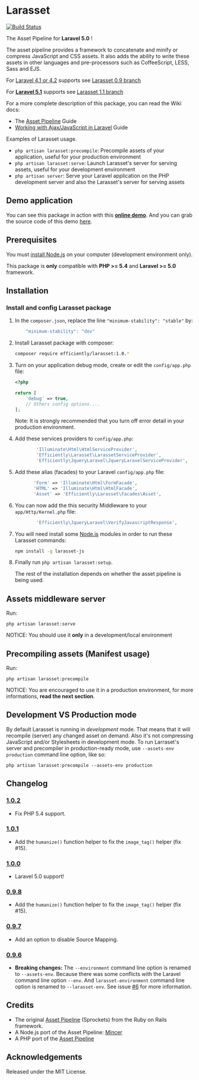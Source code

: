 Larasset
========

[![Build Status](https://travis-ci.org/efficiently/larasset.svg?branch=1.0)](https://travis-ci.org/efficiently/larasset)

The Asset Pipeline for **Laravel 5.0** !

The asset pipeline provides a framework to concatenate and minify or compress
JavaScript and CSS assets. It also adds the ability to write these assets in
other languages and pre-processors such as CoffeeScript, LESS, Sass and EJS.

For [Laravel 4.1 or 4.2](http://laravel.com/docs/4.2) supports see [Larasset 0.9 branch](https://github.com/efficiently/larasset/tree/0.9)

For [**Laravel 5.1**](http://laravel.com/docs/5.1) supports see [Larasset 1.1 branch](https://github.com/efficiently/larasset/tree/1.1)

For a more complete description of this package, you can read the Wiki docs:
* The [Asset Pipeline](https://github.com/efficiently/larasset/wiki/Asset-pipeline) Guide
* [Working with Ajax/JavaScript in Laravel](https://github.com/efficiently/larasset/wiki/Working-with-JavaScript-and-Larasset) Guide

Examples of Larasset usage.

- `php artisan larasset:precompile`: Precompile assets of your application, useful for your production environment
- `php artisan larasset:serve`:      Launch Larasset's server for serving assets, useful for your development environment
- `php artisan server`:              Serve your Laravel application on the PHP development server and also the Larasset's server for serving assets

Demo application
----------------

You can see this package in action with this [**online demo**](http://larasset.herokuapp.com/messages).
And you can grab the source code of this demo [here](https://github.com/efficiently/laravel_larasset_app/tree/bootstrap-l5).

Prerequisites
-------------

You must [install Node.js](http://nodejs.org) on your computer (development environment only).

This package is **only** compatible with **PHP >= 5.4** and **Laravel >= 5.0** framework.

Installation
------------

### Install and config Larasset package

1. In the `composer.json`, replace the line `"minimum-stability": "stable"` by:

    ```javascript
        "minimum-stability": "dev"
    ```

2. Install Larasset package with composer:

    ```sh
    composer require efficiently/larasset:1.0.*
    ```

3. Turn on your application debug mode, create or edit the `config/app.php` file:

    ```php
    <?php

    return [
        'debug' => true,
        // Others config options....
    ];
    ```

    Note: It is strongly recommended that you turn off error detail in your production environment.

4. Add these services providers to `config/app.php`:

    ```php
            'Illuminate\Html\HtmlServiceProvider',
            'Efficiently\Larasset\LarassetServiceProvider',
            'Efficiently\JqueryLaravel\JqueryLaravelServiceProvider',
    ```

5. Add these alias (facades) to your Laravel `config/app.php` file:

    ```php
           'Form' => 'Illuminate\Html\FormFacade',
           'HTML' => 'Illuminate\Html\HtmlFacade',
           'Asset' => 'Efficiently\Larasset\Facades\Asset',
    ```

6. You can now add the this security Middleware to your `app/Http/Kernel.php` file:

    ```php
            'Efficiently\JqueryLaravel\VerifyJavascriptResponse',
    ```

7. You will need install some [Node.js](http://nodejs.org/) modules in order to run these Larasset commands:

    ```sh
    npm install -g larasset-js
    ```

8. Finally run `php artisan larasset:setup`.

    The rest of the installation depends on whether the asset pipeline is being used.

Assets middleware server
------------------------

Run:

    php artisan larasset:serve

NOTICE: You should use it **only** in a development/local environment


Precompiling assets (Manifest usage)
------------------------------------

Run:

    php artisan larasset:precompile

NOTICE: You are encouraged to use it in a production environment,
for more informations, **read the next section**.


Development VS Production mode
------------------------------

By default Larasset is running in _development_ mode. That means that it will
recompile (server) any changed asset on demand. Also it's not compressing
JavaScript and/or Stylesheets in development mode. To run Larraset's server and
precompiler in production-ready mode, use `--assets-env production` command line
option, like so:

    php artisan larasset:precompile --assets-env production


Changelog
---------
### [1.0.2](https://github.com/efficiently/larasset/tree/1.0.2)
 * Fix PHP 5.4 support.

### [1.0.1](https://github.com/efficiently/larasset/tree/1.0.1)
 * Add the `humanize()` function helper to fix the `image_tag()` helper (fix #15).

### [1.0.0](https://github.com/efficiently/larasset/tree/1.0.0)
 * Laravel 5.0 support!

### [0.9.8](https://github.com/efficiently/larasset/tree/0.9.8)
  * Add the `humanize()` function helper to fix the `image_tag()` helper (fix #15).

### [0.9.7](https://github.com/efficiently/larasset/tree/0.9.7)
 * Add an option to disable Source Mapping.

### [0.9.6](https://github.com/efficiently/larasset/tree/0.9.6)
  * **Breaking changes:**
  The `--environment` command line option is renamed to `--assets-env`. Because there was some conflicts with the Laravel command line option `--env`. And `larasset-environment` command line option is renamed to `--larasset-env`.
  See issue [#6](https://github.com/efficiently/larasset/issues/6) for more information.

Credits
-------

* The original [Asset Pipeline](https://github.com/rails/sprockets-rails) (Sprockets) from the Ruby on Rails framework.
* A Node.js port of the Asset Pipeline: [Mincer](https://github.com/nodeca/mincer)
* A  PHP port of the [Asset Pipeline](https://github.com/CodeSleeve/asset-pipeline)


Acknowledgements
----------------

Released under the MIT License.
